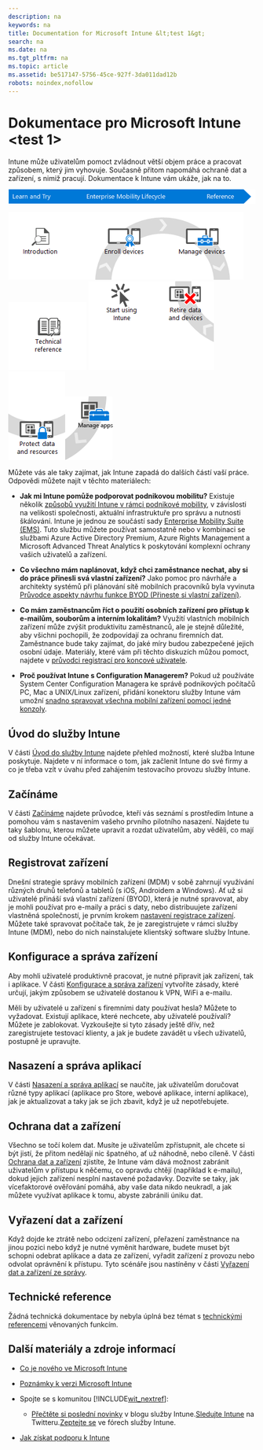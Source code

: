 ```yaml
---
description: na
keywords: na
title: Documentation for Microsoft Intune &lt;test 1&gt;
search: na
ms.date: na
ms.tgt_pltfrm: na
ms.topic: article
ms.assetid: be517147-5756-45ce-927f-3da011dad12b
robots: noindex,nofollow
---
```

# Dokumentace pro Microsoft Intune &lt;test 1&gt;
Intune může uživatelům pomoct zvládnout větší objem práce a pracovat způsobem, který jim vyhovuje. Současně přitom napomáhá ochraně dat a zařízení, s nimiž pracují. Dokumentace k Intune vám ukáže, jak na to.

![](../Image/WIT_MDM_Banner.png)

![](../Image/Nav_Puzzle/WIT_MDM_Row1Column1.png)![](../Image/Nav_Puzzle/WIT_MDM_Row1Column2.png)![](../Image/Nav_Puzzle/WIT_MDM_Row1Column3.png)![](../Image/Nav_Puzzle/WIT_MDM_Row1Column4.png)
![](../Image/Nav_Puzzle/WIT_MDM_Row2Column1.png)![](../Image/Nav_Puzzle/WIT_MDM_Row2Column2.png)![](../Image/Nav_Puzzle/WIT_MDM_Row2Column3.png)![](../Image/Nav_Puzzle/WIT_MDM_Row2Column4.png)

Můžete vás ale taky zajímat, jak Intune zapadá do dalších částí vaší práce. Odpovědi můžete najít v těchto materiálech:

-   **Jak mi Intune pomůže podporovat podnikovou mobilitu?** Existuje několik [způsobů využití Intune v rámci podnikové mobility](https://technet.microsoft.com/library/dn957912.aspx), v závislosti na velikosti společnosti, aktuální infrastruktuře pro správu a nutnosti škálování. Intune je jednou ze součástí sady [Enterprise Mobility Suite (EMS)](http://www.microsoft.com/en-us/server-cloud/enterprise-mobility/overview.aspx). Tuto službu můžete používat samostatně nebo v kombinaci se službami Azure Active Directory Premium, Azure Rights Management a Microsoft Advanced Threat Analytics k poskytování komplexní ochrany vašich uživatelů a zařízení.

-   **Co všechno mám naplánovat, když chci zaměstnance nechat, aby si do práce přinesli svá vlastní zařízení?** Jako pomoc pro návrháře a architekty systémů při plánování sítě mobilních pracovníků byla vyvinuta [Průvodce aspekty návrhu funkce BYOD (Přineste si vlastní zařízení)](https://technet.microsoft.com/en-us/library/dn656905.aspx).

-   **Co mám zaměstnancům říct o použití osobních zařízení pro přístup k e-mailům, souborům a interním lokalitám?** Využití vlastních mobilních zařízení může zvýšit produktivitu zaměstnanců, ale je stejně důležité, aby všichni pochopili, že  zodpovídají za ochranu firemních dat. Zaměstnance bude taky zajímat, do jaké míry budou zabezpečené jejich osobní údaje. Materiály, které vám při těchto diskuzích můžou pomoct, najdete v [průvodci registrací pro koncové uživatele](http://aka.ms/b3ml2).

-   **Proč používat Intune s Configuration Managerem?** Pokud už používáte System Center Configuration Managera ke správě podnikových počítačů PC, Mac a UNIX/Linux zařízení, přidání konektoru služby Intune vám umožní [snadno spravovat všechna mobilní zařízení pomocí jedné konzoly](https://technet.microsoft.com/en-US/library/mt243476.aspx).

## Úvod do služby Intune
V části [Úvod do služby Intune](https://technet.microsoft.com/library/dn646960(TechNet.10).aspx) najdete přehled možností, které služba Intune poskytuje. Najdete v ní informace o tom, jak začlenit Intune do své firmy a co je třeba vzít v úvahu před zahájením testovacího provozu služby Intune.

## Začínáme
V části [Začínáme](https://technet.microsoft.com/library/dn646953(TechNet.10).aspx) najdete průvodce, kteří vás seznámí s prostředím Intune a pomohou vám s nastavením vašeho prvního pilotního nasazení. Najdete tu taky šablonu, kterou můžete upravit a rozdat uživatelům, aby věděli, co mají od služby Intune očekávat.

## Registrovat zařízení
Dnešní strategie správy mobilních zařízení (MDM) v sobě zahrnují využívání různých druhů telefonů a tabletů (s iOS, Androidem a Windows). Ať už si uživatelé přináší svá vlastní zařízení (BYOD), která je nutné spravovat, aby je mohli používat pro e-maily a práci s daty, nebo distribuujete zařízení vlastněná společností, je prvním krokem [nastavení registrace zařízení](https://technet.microsoft.com/library/dn646962(TechNet.10).aspx). Můžete také spravovat počítače tak, že je zaregistrujete v rámci služby Intune (MDM), nebo do nich nainstalujete klientský software služby Intune.

## Konfigurace a správa zařízení
Aby mohli uživatelé produktivně pracovat, je nutné připravit jak zařízení, tak i aplikace. V části [Konfigurace a správa zařízení](https://technet.microsoft.com/library/mt313202(TechNet.10).aspx) vytvoříte zásady, které určují, jakým způsobem se uživatelé dostanou k VPN, WiFi a e-mailu.

Měli by uživatelé u zařízení s firemními daty používat hesla? Můžete to vyžadovat. Existují aplikace, které nechcete, aby uživatelé používali? Můžete je zablokovat. Vyzkoušejte si tyto zásady ještě dřív, než zaregistrujete testovací klienty, a jak je budete zavádět u všech uživatelů, postupně je upravujte.

## Nasazení a správa aplikací
V části [Nasazení a správa aplikací](https://technet.microsoft.com/library/dn646965(TechNet.10).aspx) se naučíte, jak uživatelům doručovat různé typy aplikací (aplikace pro Store, webové aplikace, interní aplikace), jak je aktualizovat a taky jak se jich zbavit, když je už nepotřebujete.

## Ochrana dat a zařízení
Všechno se točí kolem dat. Musíte je uživatelům zpřístupnit, ale chcete si být jistí, že přitom nedělají nic špatného, ať už náhodně, nebo cíleně. V části [Ochrana dat a zařízení](https://technet.microsoft.com/library/mt313203(TechNet.10).aspx) zjistíte, že Intune vám dává možnost zabránit uživatelům v přístupu k něčemu, co opravdu chtějí (například k e-mailu), dokud jejich zařízení nesplní nastavené požadavky. Dozvíte se taky, jak vícefaktorové ověřování pomáhá, aby vaše data nikdo neukradl, a jak můžete využívat aplikace k tomu, abyste zabránili úniku dat.

## Vyřazení dat a zařízení
Když dojde ke ztrátě nebo odcizení zařízení, přeřazení zaměstnance na jinou pozici nebo když je nutné vyměnit hardware, budete muset být schopni odebrat aplikace a data ze zařízení, vyřadit zařízení z provozu nebo odvolat oprávnění k přístupu. Tyto scénáře jsou nastíněny v části [Vyřazení dat a zařízení ze správy](https://technet.microsoft.com/library/mt313204(TechNet.10).aspx).

## Technické reference
Žádná technická dokumentace by nebyla úplná bez témat s [technickými referencemi](https://technet.microsoft.com/library/mt282239(TechNet.10).aspx) věnovaných funkcím.

## Další materiály a zdroje informací

-   [Co je nového ve Microsoft Intune](../Topic/What_s_new_in_Microsoft_Intune.md)

-   [Poznámky k verzi Microsoft Intune](../Topic/Release_notes_for_Microsoft_Intune.md)

-   Spojte se s komunitou [!INCLUDE[wit_nextref](../Token/wit_nextref_md.md)]:

    -   [Přečtěte si poslední novinky](http://blogs.technet.com/b/microsoftintune/) v blogu služby Intune.[Sledujte Intune](https://twitter.com/MSIntune) na Twitteru.[Zeptejte se](http://go.microsoft.com/fwlink/?LinkID=232998) ve fórech služby Intune.

-   [Jak získat podporu k Intune](http://technet.microsoft.com/library/dn646963.aspx#OPEN)

